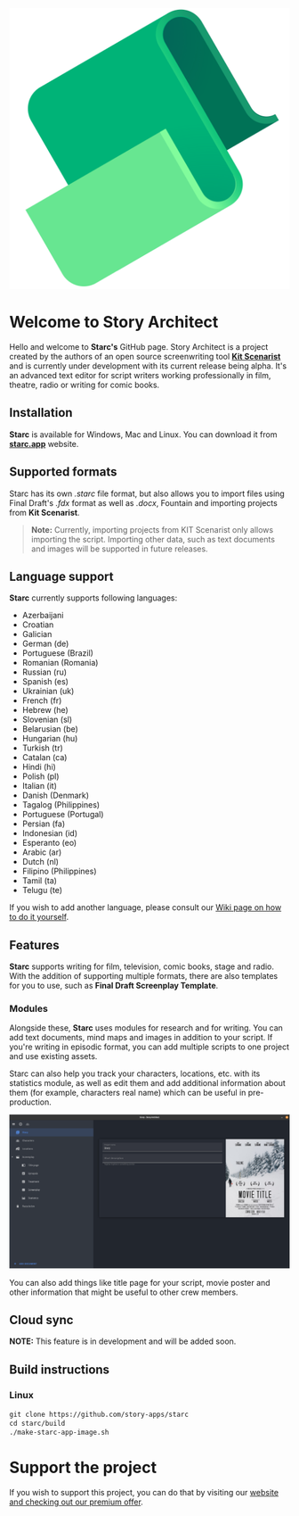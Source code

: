 ![Starc Logo](./img/starc.png)

  

# Welcome to Story Architect

  

Hello and welcome to **Starc's** GitHub page. Story Architect is a project created by the authors of an open source screenwriting tool [**Kit Scenarist**](https://github.com/dimkanovikov/KITScenarist) and is currently under development with its current release being alpha. It's an advanced text editor for script writers working professionally in film, theatre, radio or writing for comic books.

  

## Installation

  

**Starc** is available for Windows, Mac and Linux. You can download it from [**starc.app**](https://starc.app/download) website.

  

## Supported formats

  

Starc has its own *.starc* file format, but also allows you to import files using Final Draft's *.fdx* format as well as *.docx*, Fountain and importing projects from **Kit Scenarist**.

  

>  **Note:** Currently, importing projects from KIT Scenarist only allows importing the script. Importing other data, such as text documents and images will be supported in future releases.

## Language support

**Starc** currently supports following languages:

- Azerbaijani
- Croatian
- Galician
- German (de)
- Portuguese (Brazil)
- Romanian (Romania)
- Russian (ru) 
- Spanish (es) 
- Ukrainian (uk) 
- French (fr) 
- Hebrew (he) 
- Slovenian (sl) 
- Belarusian (be) 
- Hungarian (hu) 
- Turkish (tr) 
- Catalan (ca) 
- Hindi (hi) 
- Polish (pl) 
- Italian (it) 
- Danish (Denmark) 
- Tagalog (Philippines) 
- Portuguese (Portugal) 
- Persian (fa) 
- Indonesian (id) 
- Esperanto (eo) 
- Arabic (ar) 
- Dutch (nl) 
- Filipino (Philippines) 
- Tamil (ta)
- Telugu (te) 

If you wish to add another language, please consult our [Wiki page on how to do it yourself](https://github.com/story-apps/starc/wiki/How-to-add-the-translation-of-Story-Architect-to-your-native-language-or-improve-the-existing-version?).


## Features

**Starc** supports writing for film, television, comic books, stage and radio. With the addition of supporting multiple formats, there are also templates for you to use, such as **Final Draft Screenplay Template**. 

### Modules

Alongside these, **Starc** uses modules for research and for writing. You can add text documents, mind maps and images in addition to your script. If you're writing in episodic format, you can add multiple scripts to one project and use existing assets.

Starc can also help you track your characters, locations, etc. with its statistics module, as well as edit them and add additional information about them (for example, characters real name) which can be useful in pre-production.

![Modules](./img/modules.png)

You can also add things like title page for your script, movie poster and other information that might be useful to other crew members.

## Cloud sync

**NOTE:** This feature is in development and will be added soon.

## Build instructions

### Linux

    git clone https://github.com/story-apps/starc
    cd starc/build
    ./make-starc-app-image.sh


# Support the project
If you wish to support this project, you can do that by visiting our [website and checking out our premium offer](https://starc.app/pricing).
